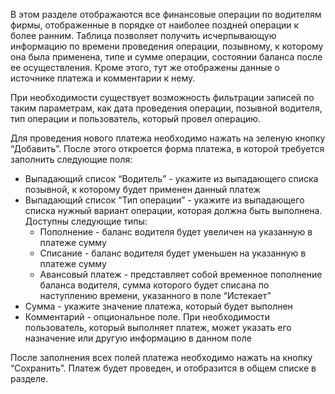 В этом разделе отображаются все финансовые операции по водителям фирмы, отображенные в порядке от наиболее поздней операции к более ранним. Таблица позволяет получить исчерпывающую информацию по времени проведения операции, позывному, к которому она была применена, типе и сумме операции, состоянии баланса после ее осуществления. Кроме этого, тут же отображены данные о источнике платежа и комментарии к нему.

При необходимости существует возможность фильтрации записей по таким параметрам, как дата проведения операции, позывной водителя, тип операции и пользователь, который провел операцию.

Для проведения нового платежа необходимо нажать на зеленую кнопку “Добавить”. После этого откроется форма платежа, в которой требуется заполнить следующие поля:

* Выпадающий список “Водитель” - укажите из выпадающего списка позывной, к которому будет применен данный платеж
* Выпадающий список “Тип операции” - укажите из выпадающего списка нужный вариант операции, которая должна быть выполнена. Доступны следующие типы:
    * Пополнение - баланс водителя будет увеличен на указанную в платеже сумму
    * Списание - баланс водителя будет уменьшен на указанную в платеже сумму
    * Авансовый платеж - представляет собой временное пополнение баланса водителя, сумма которого будет списана по наступлению времени, указанного в поле “Истекает”
* Сумма - укажите значение платежа, который будет выполнен
* Комментарий - опциональное поле. При необходимости пользователь, который выполняет платеж, может указать его назначение или другую информацию в данном поле

После заполнения всех полей платежа необходимо нажать на кнопку “Сохранить”. Платеж будет проведен, и отобразится в общем списке в разделе.